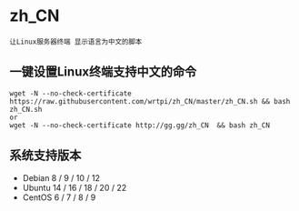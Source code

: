 # zh_CN

    让Linux服务器终端 显示语言为中文的脚本


## 一键设置Linux终端支持中文的命令

    wget -N --no-check-certificate https://raw.githubusercontent.com/wrtpi/zh_CN/master/zh_CN.sh && bash zh_CN.sh
    or
    wget -N --no-check-certificate http://gg.gg/zh_CN  && bash zh_CN

## 系统支持版本

* Debian 8 / 9  / 10 / 12
* Ubuntu 14 / 16 / 18 / 20 / 22
* CentOS 6 / 7 / 8 / 9


